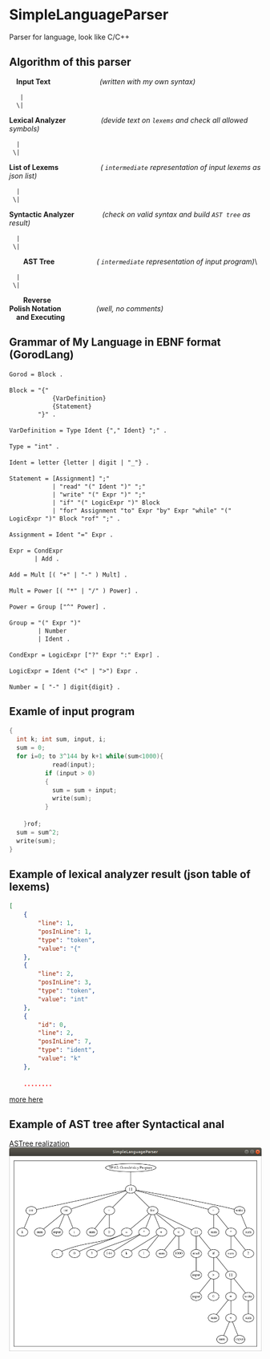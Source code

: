 # SimpleLanguageParser
Parser for language, look like C/C++


## Algorithm of this parser
&emsp;**Input Text**&emsp;&emsp;&emsp;&emsp;&emsp;&emsp;&emsp;*(written with my own syntax)*

       |
      \|
**Lexical Analyzer**&emsp;&emsp;&emsp;&emsp;&emsp;*(devide text on `lexems` and check all allowed symbols)*

      |
     \|
**List of Lexems**&emsp;&emsp;&emsp;&emsp;&emsp;&emsp;*( `intermediate` representation of input lexems as json list)*

      |
     \|
**Syntactic Analyzer**&emsp;&emsp;&emsp;&emsp;*(check on valid syntax and build `AST tree` as result)*

      |
     \| 
&emsp;&emsp;**AST Tree**&emsp;&emsp;&emsp;&emsp;&emsp;&emsp;*( `intermediate` representation of input program)*\
   
      |
     \|
&emsp;&emsp;**Reverse**\
**Polish Notation**&emsp;&emsp;&emsp;&emsp;&emsp;*(well, no comments)*\
&emsp;**and Executing**


## Grammar of My Language in EBNF format (GorodLang)
```ebnf
Gorod = Block .

Block = "{"       
            {VarDefinition}
            {Statement} 
        "}" .

VarDefinition = Type Ident {"," Ident} ";" .

Type = "int" .

Ident = letter {letter | digit | "_"} .

Statement = [Assignment] ";"
            | "read" "(" Ident ")" ";"
            | "write" "(" Expr ")" ";"
            | "if" "(" LogicExpr ")" Block 
            | "for" Assignment "to" Expr "by" Expr "while" "(" LogicExpr ")" Block "rof" ";" . 

Assignment = Ident "=" Expr .

Expr = CondExpr
       | Add . 

Add = Mult [( "+" | "-" ) Mult] .

Mult = Power [( "*" | "/" ) Power] .

Power = Group ["^" Power] .

Group = "(" Expr ")"  
        | Number
        | Ident .

CondExpr = LogicExpr ["?" Expr ":" Expr] .

LogicExpr = Ident ("<" | ">") Expr .

Number = [ "-" ] digit{digit} .
```

## Examle of input program
```c
{
  int k; int sum, input, i;
  sum = 0;
  for i=0; to 3^144 by k+1 while(sum<1000){
		    read(input);
		  if (input > 0)
		  {
		    sum = sum + input;
		    write(sum);
		  }
		
	}rof;
  sum = sum^2;
  write(sum);
}
```

## Example of lexical analyzer result (json table of lexems)
```json
[
    {
        "line": 1,
        "posInLine": 1,
        "type": "token",
        "value": "{"
    },
    {
        "line": 2,
        "posInLine": 3,
        "type": "token",
        "value": "int"
    },
    {
        "id": 0,
        "line": 2,
        "posInLine": 7,
        "type": "ident",
        "value": "k"
    },
    
    ........
```
[more here](/docs/LexerTable.csv)

## Example of AST tree after Syntactical anal
[ASTree realization](https://github.com/Childcity/ASTree)
![ast_tree](/docs/prog.gor_ASTree.png)
